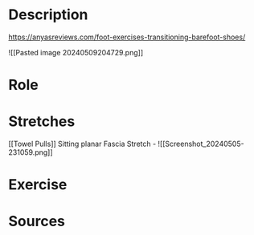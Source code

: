 # Description
https://anyasreviews.com/foot-exercises-transitioning-barefoot-shoes/

![[Pasted image 20240509204729.png]]
# Role

# Stretches
[[Towel Pulls]]
Sitting planar Fascia Stretch - ![[Screenshot_20240505-231059.png]]



# Exercise

# Sources
